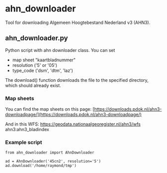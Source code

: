 # ahn_downloader
Tool for downloading Algemeen Hoogtebestand Nederland v3 (AHN3).

## ahn_downloader.py

Python script with ahn downloader class. You can set
* map sheet "kaartbladnummer"
* resolution ('5' or '05')
* type_code ('dsm', 'dtm', 'laz')

The download() function downloads the file to the specified directory, which should already exist.

### Map sheets
You can find the map sheets on this page:
[https://downloads.pdok.nl/ahn3-downloadpage/](https://downloads.pdok.nl/ahn3-downloadpage/)

And in this WFS:
https://geodata.nationaalgeoregister.nl/ahn3/wfs
ahn3:ahn3_bladindex

### Example script
```
from ahn_downloader import AhnDownloader

ad = AhnDownloader('45cn2', resolution='5')
ad.download('/home/raymond/tmp')
```
